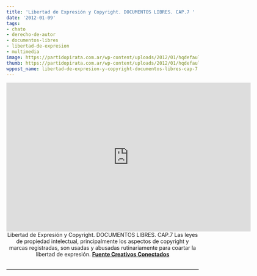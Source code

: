 ```yaml
---
title: 'Libertad de Expresión y Copyright. DOCUMENTOS LIBRES. CAP.7 '
date: '2012-01-09'
tags:
- chato
- derecho-de-autor
- documentos-libres
- libertad-de-expresion
- multimedia
image: https://partidopirata.com.ar/wp-content/uploads/2012/01/hqdefault.jpg
thumb: https://partidopirata.com.ar/wp-content/uploads/2012/01/hqdefault-150x150.jpg
wppost_name: libertad-de-expresion-y-copyright-documentos-libres-cap-7
---
```


<center>
<iframe src="http://www.youtube.com/embed/0626JFJLWOs" frameborder="0" width="640" height="390"></iframe>
Libertad de Expresión y Copyright. DOCUMENTOS LIBRES. CAP.7
Las leyes de propiedad intelectual, principalmente los aspectos de copyright y marcas registradas, son usadas y abusadas rutinariamente para coartar la libertad de expresión.
<strong><a href="http://creativosconecta2.tv/" target="_blank">Fuente Creativos Conectados</a></strong></center>&nbsp;

<hr />
